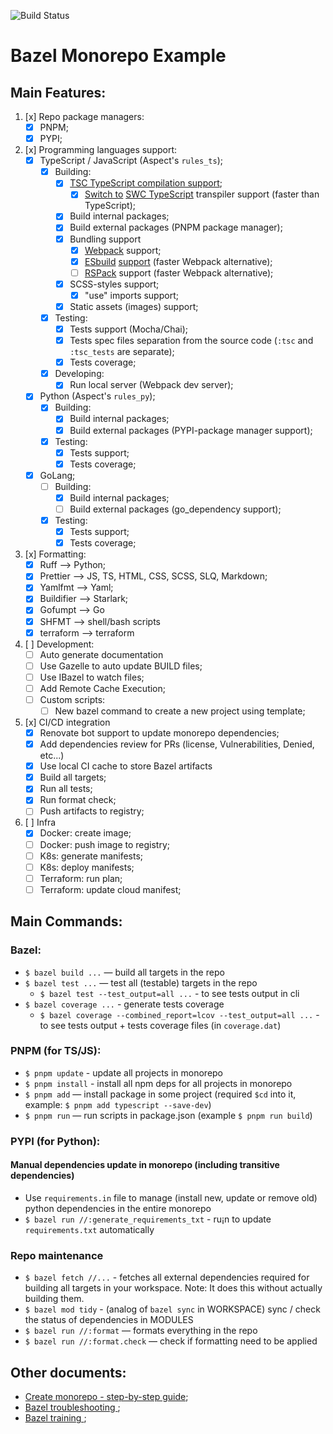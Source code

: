 ![Build Status](https://github.com/tomsoir/tomsoir-monorepo/actions/workflows/bazel-ci.yml/badge.svg)

# Bazel Monorepo Example

## Main Features:
1. [x] Repo package managers:
    - [x] PNPM;
    - [x] PYPI;
1. [x] Programming languages support:
    - [x] TypeScript / JavaScript (Aspect's `rules_ts`);
      - [x] Building:
        - [x] [TSC TypeScript compilation support](https://github.com/tomsoir/tomsoir-monorepo/blob/main/experimental/service_test_ts/BUILD.bazel#L7-L29);
          - [x] [Switch to](https://github.com/tomsoir/tomsoir-monorepo/commit/efaf035d6fb80dbc5a58889eea035e6b00deebf1) [SWC TypeScript](https://github.com/aspect-build/rules_swc) transpiler support (faster than TypeScript);
        - [x] Build internal packages;
        - [x] Build external packages (PNPM package manager);
        - [x] Bundling support
          - [x] [Webpack](https://webpack.js.org/) support;
          - [x] [ESbuild](https://esbuild.github.io/) [support](https://github.com/tomsoir/tomsoir-monorepo/commit/444a709f6c61455db5dac848f1e144b2caffa152) (faster Webpack alternative);
          - [ ] [RSPack](https://rspack.dev/) support (faster Webpack alternative);
        - [x] SCSS-styles support;
          - [x] "use" imports support;
        - [x] Static assets (images) support;
      - [x] Testing:
        - [x] Tests support (Mocha/Chai);
        - [x] Tests spec files separation from the source code (`:tsc` and `:tsc_tests` are separate);
        - [x] Tests coverage;
      - [x] Developing:
        - [x] Run local server (Webpack dev server);
    - [x] Python (Aspect's `rules_py`);
      - [x] Building:
        - [x] Build internal packages;
        - [x] Build external packages (PYPI-package manager support);
      - [x] Testing:
        - [x] Tests support;
        - [x] Tests coverage;
    - [x] GoLang;
      - [ ] Building:
        - [x] Build internal packages;
        - [ ] Build external packages (go_dependency support);
      - [x] Testing:
        - [x] Tests support;
        - [x] Tests coverage;
1. [x] Formatting:
    - [x] Ruff —> Python;
    - [x] Prettier —> JS, TS, HTML, CSS, SCSS, SLQ, Markdown;
    - [x] Yamlfmt —> Yaml;
    - [x] Buildifier —> Starlark;
    - [x] Gofumpt —> Go
    - [x] SHFMT —> shell/bash scripts
    - [x] terraform —> terraform
1. [ ] Development:
    - [ ] Auto generate documentation
    - [ ] Use Gazelle to auto update BUILD files;
    - [ ] Use IBazel to watch files;
    - [ ] Add Remote Cache Execution;
    - [ ] Custom scripts:
      - [ ] New bazel command to create a new project using template;
1. [x] CI/CD integration
    - [x] Renovate bot support to update monorepo dependencies;
    - [x] Add dependencies review for PRs (license, Vulnerabilities, Denied, etc...)
    - [x] Use local CI cache to store Bazel artifacts
    - [x] Build all targets;
    - [x] Run all tests;
    - [x] Run format check;
    - [ ] Push artifacts to registry;
1. [ ] Infra
    - [x] Docker: create image;
    - [ ] Docker: push image to registry;
    - [ ] K8s: generate manifests;
    - [ ] K8s: deploy manifests;
    - [ ] Terraform: run plan;
    - [ ] Terraform: update cloud manifest;

## Main Commands:
### Bazel:
  - `$ bazel build ...` — build all targets in the repo
  - `$ bazel test ...` — test all (testable) targets in the repo
    - `$ bazel test --test_output=all ...` - to see tests output in cli
  - `$ bazel coverage ...` - generate tests coverage
    - `$ bazel coverage --combined_report=lcov --test_output=all ...` - to see tests output + tests coverage files (in `coverage.dat`)

### PNPM (for TS/JS):
  - `$ pnpm update` - update all projects in monorepo
  - `$ pnpm install` - install all npm deps for all projects in monorepo
  - `$ pnpm add` — install package in some project (required `$cd` into it, example: `$ pnpm add typescript --save-dev`)
  - `$ pnpm run` — run scripts in package.json (example `$ pnpm run build`)

### PYPI (for Python):
  #### Manual dependencies update in monorepo (including transitive dependencies)
  - Use `requirements.in` file to manage (install new, update or remove old) python dependencies in the entire monorepo
  - `$ bazel run //:generate_requirements_txt` - ru¡n to update `requirements.txt` automatically

### Repo maintenance
- `$ bazel fetch //...` - fetches all external dependencies required for building all targets in your workspace. Note: It does this without actually building them.
- `$ bazel mod tidy` - (analog of `bazel sync` in WORKSPACE) sync / check the status of dependencies in MODULES
- `$ bazel run //:format` — formats everything in the repo
- `$ bazel run //:format.check` — check if formatting need to be applied

## Other documents:
- [Create monorepo - step-by-step guide](./docs/CREATE_MONOREPO.MD);
- [Bazel troubleshooting ](./docs/TROUBLESHOOTING.MD);
- [Bazel training ](./docs/BAZEL_TRAINING.MD);

